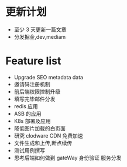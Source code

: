 # 更新计划

- 至少 3 天更新一篇文章
- 分发掘金,dev,mediam

# Feature list

- Upgrade SEO metadata data
- 邀请码注册机制
- 前后端权限控制升级
- 填写完毕邮件分发
- redis 应用
- ASB 的应用
- K8s 部署及应用
- 降低图片加载的白页面
- 研究 clodware CDN 免费加速
- 文件生成和上传,断点续传
- 测试用例撰写
- 思考后端如何做到 gateWay 身份验证 服务分发
